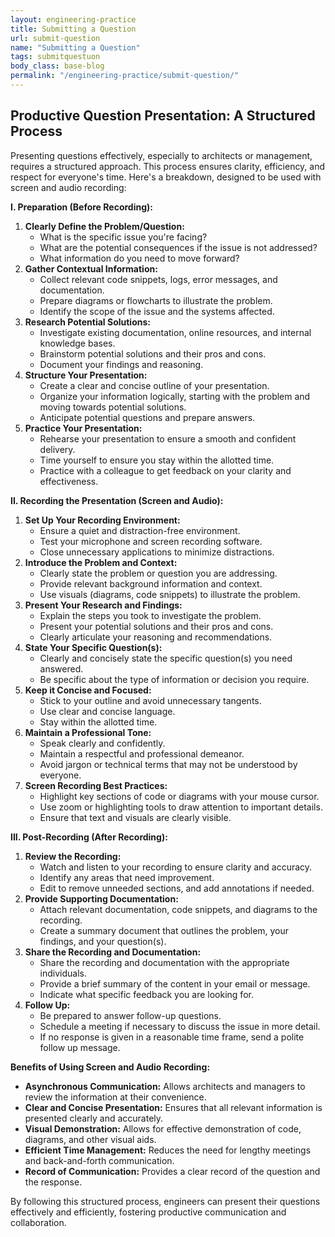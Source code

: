 ```yaml
---
layout: engineering-practice
title: Submitting a Question
url: submit-question
name: "Submitting a Question"
tags: submitquestuon
body_class: base-blog
permalink: "/engineering-practice/submit-question/"
---
```

## Productive Question Presentation: A Structured Process

Presenting questions effectively, especially to architects or management, requires a structured approach. This process ensures clarity, efficiency, and respect for everyone's time. Here's a breakdown, designed to be used with screen and audio recording:

**I. Preparation (Before Recording):**

1.  **Clearly Define the Problem/Question:**
    * What is the specific issue you're facing?
    * What are the potential consequences if the issue is not addressed?
    * What information do you need to move forward?
2.  **Gather Contextual Information:**
    * Collect relevant code snippets, logs, error messages, and documentation.
    * Prepare diagrams or flowcharts to illustrate the problem.
    * Identify the scope of the issue and the systems affected.
3.  **Research Potential Solutions:**
    * Investigate existing documentation, online resources, and internal knowledge bases.
    * Brainstorm potential solutions and their pros and cons.
    * Document your findings and reasoning.
4.  **Structure Your Presentation:**
    * Create a clear and concise outline of your presentation.
    * Organize your information logically, starting with the problem and moving towards potential solutions.
    * Anticipate potential questions and prepare answers.
5.  **Practice Your Presentation:**
    * Rehearse your presentation to ensure a smooth and confident delivery.
    * Time yourself to ensure you stay within the allotted time.
    * Practice with a colleague to get feedback on your clarity and effectiveness.

**II. Recording the Presentation (Screen and Audio):**

1.  **Set Up Your Recording Environment:**
    * Ensure a quiet and distraction-free environment.
    * Test your microphone and screen recording software.
    * Close unnecessary applications to minimize distractions.
2.  **Introduce the Problem and Context:**
    * Clearly state the problem or question you are addressing.
    * Provide relevant background information and context.
    * Use visuals (diagrams, code snippets) to illustrate the problem.
3.  **Present Your Research and Findings:**
    * Explain the steps you took to investigate the problem.
    * Present your potential solutions and their pros and cons.
    * Clearly articulate your reasoning and recommendations.
4.  **State Your Specific Question(s):**
    * Clearly and concisely state the specific question(s) you need answered.
    * Be specific about the type of information or decision you require.
5.  **Keep it Concise and Focused:**
    * Stick to your outline and avoid unnecessary tangents.
    * Use clear and concise language.
    * Stay within the allotted time.
6.  **Maintain a Professional Tone:**
    * Speak clearly and confidently.
    * Maintain a respectful and professional demeanor.
    * Avoid jargon or technical terms that may not be understood by everyone.
7.  **Screen Recording Best Practices:**
    * Highlight key sections of code or diagrams with your mouse cursor.
    * Use zoom or highlighting tools to draw attention to important details.
    * Ensure that text and visuals are clearly visible.

**III. Post-Recording (After Recording):**

1.  **Review the Recording:**
    * Watch and listen to your recording to ensure clarity and accuracy.
    * Identify any areas that need improvement.
    * Edit to remove unneeded sections, and add annotations if needed.
2.  **Provide Supporting Documentation:**
    * Attach relevant documentation, code snippets, and diagrams to the recording.
    * Create a summary document that outlines the problem, your findings, and your question(s).
3.  **Share the Recording and Documentation:**
    * Share the recording and documentation with the appropriate individuals.
    * Provide a brief summary of the content in your email or message.
    * Indicate what specific feedback you are looking for.
4.  **Follow Up:**
    * Be prepared to answer follow-up questions.
    * Schedule a meeting if necessary to discuss the issue in more detail.
    * If no response is given in a reasonable time frame, send a polite follow up message.

**Benefits of Using Screen and Audio Recording:**

* **Asynchronous Communication:** Allows architects and managers to review the information at their convenience.
* **Clear and Concise Presentation:** Ensures that all relevant information is presented clearly and accurately.
* **Visual Demonstration:** Allows for effective demonstration of code, diagrams, and other visual aids.
* **Efficient Time Management:** Reduces the need for lengthy meetings and back-and-forth communication.
* **Record of Communication:** Provides a clear record of the question and the response.

By following this structured process, engineers can present their questions effectively and efficiently, fostering productive communication and collaboration.